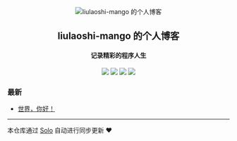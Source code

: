 <p align="center"><img alt="liulaoshi-mango 的个人博客" src="https://static.b3log.org/images/brand/solo-32.png"></p><h2 align="center">
liulaoshi-mango 的个人博客
</h2>

<h4 align="center">记录精彩的程序人生</h4>
<p align="center"><a title="liulaoshi-mango 的个人博客" target="_blank" href="https://github.com/liulaoshi-mango/solo-blog"><img src="https://img.shields.io/github/last-commit/liulaoshi-mango/solo-blog.svg?style=flat-square&color=FF9900"></a>
<a title="GitHub repo size in bytes" target="_blank" href="https://github.com/liulaoshi-mango/solo-blog"><img src="https://img.shields.io/github/repo-size/liulaoshi-mango/solo-blog.svg?style=flat-square"></a>
<a title="Solo Version" target="_blank" href="https://github.com/b3log/solo/releases"><img src="https://img.shields.io/badge/solo-3.6.6-f1e05a.svg?style=flat-square&color=blueviolet"></a>
<a title="Hits" target="_blank" href="https://github.com/b3log/hits"><img src="https://hits.b3log.org/liulaoshi-mango/solo-blog.svg"></a></p>

### 最新

* [世界，你好！](https://www.liulaoshi.top/hello-solo)



---

本仓库通过 [Solo](https://github.com/b3log/solo) 自动进行同步更新 ❤️ 